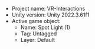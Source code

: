 <!-- UNITY CODE ASSIST INSTRUCTIONS START -->
- Project name: VR-Interactions
- Unity version: Unity 2022.3.61f1
- Active game object:
  - Name: Spot Light (1)
  - Tag: Untagged
  - Layer: Default
<!-- UNITY CODE ASSIST INSTRUCTIONS END -->